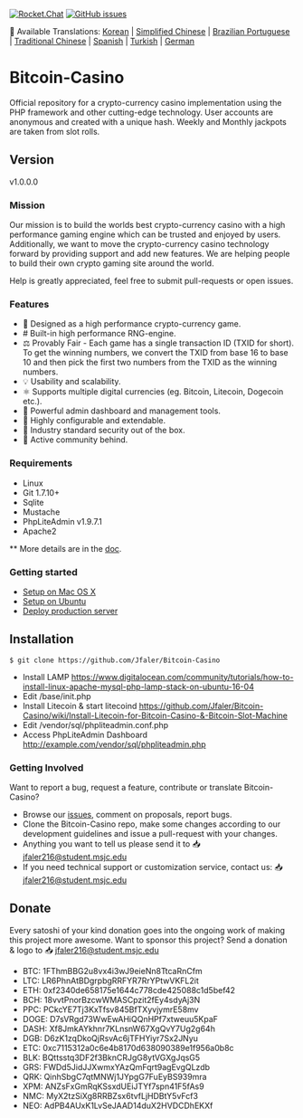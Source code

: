 [![Rocket.Chat](https://open.rocket.chat/images/join-chat.svg)](http://chat.bitlits.com/)
[![GitHub issues](https://img.shields.io/github/issues/Jfaler/bitcoin-casino.svg)](https://github.com/Jfaler/Bitcoin-Slot-Machine/issues)

:memo: Available Translations: [Korean](https://github.com/Jfaler/bitcoin-casino/blob/master/doc/KO_README.md) | [Simplified Chinese](https://github.com/Jfaler/bitcoin-casino/blob/master/doc/) | [Brazilian Portuguese](https://github.com/Jfaler/bitcoin-casino/blob/master/doc/) | [Traditional Chinese](https://github.com/Jfaler/bitcoin-casino/blob/master/doc/) | [Spanish](https://github.com/Jfaler/bitcoin-casino/blob/master/doc/) | [Turkish](https://github.com/Jfaler/bitcoin-casino/blob/master/doc/) | [German](https://github.com/Jfaler/bitcoin-casino/blob/master/doc/)

# Bitcoin-Casino
Official repository for a crypto-currency casino implementation using the PHP framework and other cutting-edge technology. User accounts are anonymous and created with a unique hash. Weekly and Monthly jackpots are taken from slot rolls.

## Version

v1.0.0.0

### Mission

Our mission is to build the worlds best crypto-currency casino with a high performance gaming engine which can be trusted and enjoyed by users. Additionally, we want to move the crypto-currency casino technology forward by providing support and add new features. We are helping people to build their own crypto gaming site around the world.

Help is greatly appreciated, feel free to submit pull-requests or open issues.

### Features

* 🎰 Designed as a high performance crypto-currency game.
* #️ Built-in high performance RNG-engine.
* ⚖️ Provably Fair - Each game has a single transaction ID (TXID for short). To get the winning numbers, we convert the TXID from base 16 to base 10 and then pick the first two numbers from the TXID as the winning numbers.
* 💡 Usability and scalability.
* ⚛️ Supports multiple digital currencies (eg. Bitcoin, Litecoin, Dogecoin etc.).
* 📖 Powerful admin dashboard and management tools.
* 🔧 Highly configurable and extendable.
* 🔐 Industry standard security out of the box.
* 💬 Active community behind.

### Requirements

* Linux
* Git 1.7.10+
* Sqlite
* Mustache
* PhpLiteAdmin v1.9.7.1
* Apache2

** More details are in the [doc](doc).

### Getting started

* [Setup on Mac OS X](doc/setup-local-osx.md)
* [Setup on Ubuntu](doc/setup-local-ubuntu.md)
* [Deploy production server](doc/deploy-production-server.md)

## Installation

`
$ git clone https://github.com/Jfaler/Bitcoin-Casino
`
* Install LAMP https://www.digitalocean.com/community/tutorials/how-to-install-linux-apache-mysql-php-lamp-stack-on-ubuntu-16-04
* Edit /base/init.php
* Install Litecoin & start litecoind https://github.com/Jfaler/Bitcoin-Casino/wiki/Install-Litecoin-for-Bitcoin-Casino-&-Bitcoin-Slot-Machine
* Edit /vendor/sql/phpliteadmin.conf.php
* Access PhpLiteAdmin Dashboard http://example.com/vendor/sql/phpliteadmin.php

### Getting Involved

Want to report a bug, request a feature, contribute or translate Bitcoin-Casino?

* Browse our [issues](https://github.com/Jfaler/Bitcoin-Casino/issues), comment on proposals, report bugs.
* Clone the Bitcoin-Casino repo, make some changes according to our development guidelines and issue a pull-request with your changes.
* Anything you want to tell us please send it to 📥 [jfaler216@student.msjc.edu](mailto:jfaler216@student.msjc.edu)
* If you need technical support or customization service, contact us: 📥 [jfaler216@student.msjc.edu](mailto:jfaler216@student.msjc.edu)

## Donate
Every satoshi of your kind donation goes into the ongoing work of making this project more awesome. Want to sponsor this project? Send a donation & logo to 📥 [jfaler216@student.msjc.edu](mailto:jfaler216@student.msjc.edu)

* BTC: 1FThmBBG2u8vx4i3wJ9eieNn8TtcaRnCfm
* LTC: LR6PhnAtBDgrpbgRRFYR7RrYPtwVKFL2it
* ETH: 0xf2340de658175e1644c778cde425088c1d5bef42
* BCH: 18vvtPnorBzcwWMASCpzit2fEy4sdyAj3N
* PPC: PCkcYE7Tj3KxTfsv845BfTXyvjymrE58mv
* DOGE: D7sVRgd73WwEwAHiQQnHPf7xtweuu5KpaF
* DASH: Xf8JmkAYkhnr7KLnsnW67XgQvY7Ug2g64h
* DGB: D6zK1zqDkoQjRsvAc6jTFHYiyr7Sx2JNyu
* ETC: 0xc7115312a0c6e4b8170d638090389e1f956a0b8c
* BLK: BQttsstq3DF2f3BknCRJgG8ytVGXgJqsG5
* GRS: FWDd5JidJJXwmxYAzQmFqrt9agEvgQLzdb
* QRK: QinhSbgC7qtMNWj1JYpgG7FuEyBS939mra
* XPM: ANZsFxGmRqKSsxdUEiJTYf7spn41F5fAs9
* NMC: MyX2tzSiXg8RRBZsx6tvfLjHDBtY5vFcf3
* NEO: AdPB4AUxK1LvSeJAAD14duX2HVDCDhEKXf
